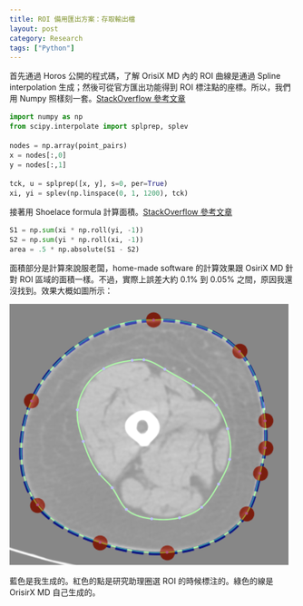 ```yaml
---
title: ROI 備用匯出方案：存取輸出檔
layout: post
category: Research
tags: ["Python"]
---
```


首先通過 Horos 公開的程式碼，了解 OrisiX MD 內的 ROI 曲線是通過 Spline interpolation 生成；然後可從官方匯出功能得到 ROI 標注點的座標。所以，我們用 Numpy 照樣刻一套。[StackOverflow 參考文章](https://stackoverflow.com/questions/60105444/how-to-extract-the-function-model-polynomials-from-scipy-interpolate-splprep)

```python
import numpy as np
from scipy.interpolate import splprep, splev

nodes = np.array(point_pairs)
x = nodes[:,0]
y = nodes[:,1]

tck, u = splprep([x, y], s=0, per=True)
xi, yi = splev(np.linspace(0, 1, 1200), tck)
```

接著用 Shoelace formula 計算面積。[StackOverflow 參考文章](https://stackoverflow.com/questions/41077185/fastest-way-to-shoelace-formula)

```python
S1 = np.sum(xi * np.roll(yi, -1))
S2 = np.sum(yi * np.roll(xi, -1))
area = .5 * np.absolute(S1 - S2)
```

面積部分是計算來說服老闆，home-made software 的計算效果跟 OsiriX MD 針對 ROI 區域的面積一樣。不過，實際上誤差大約 0.1% 到 0.05% 之間，原因我還沒找到。效果大概如圖所示：

![ROI](/assets/img/ROI.png)

藍色是我生成的。紅色的點是研究助理圈選 ROI 的時候標注的。綠色的線是 OrisirX MD 自己生成的。
